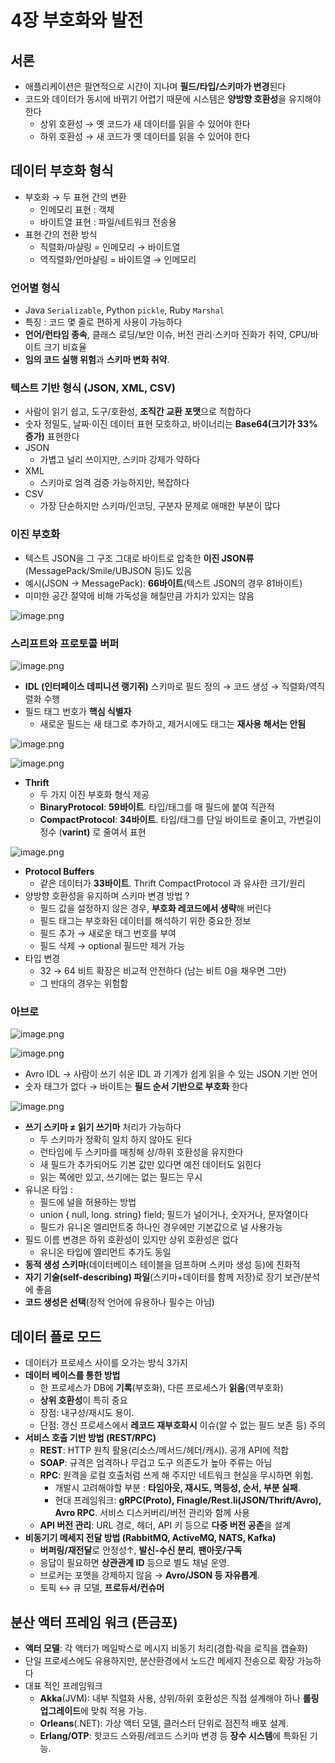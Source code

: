 # 4장 부호화와 발전

## 서론

- 애플리케이션은 필연적으로 시간이 지나며 **필드/타입/스키마가 변경**된다
- 코드와 데이터가 동시에 바뀌기 어렵기 때문에 시스템은 **양방향 호환성**을 유지해야한다
    - 상위 호환성 → 옛 코드가 새 데이터를 읽을 수 있어야 한다
    - 하위 호환성 → 새 코드가 옛 데이터를 읽을 수 있어야 한다

## 데이터 부호화 형식

- 부호화 → 두 표현 간의 변환
    - 인메모리 표현 : 객체
    - 바이트열 표현 : 파일/네트워크 전송용
- 표현 간의 전환 방식
    - 직렬화/마샬링 = 인메모리 → 바이트열
    - 역직렬화/언마샬링 = 바이트열 → 인메모리

### 언어별 형식

- Java `Serializable`, Python `pickle`, Ruby `Marshal`
- 특징 : 코드 몇 줄로 편하게 사용이 가능하다
- **언어/런타임 종속**, 클래스 로딩/보안 이슈, 버전 관리·스키마 진화가 취약, CPU/바이트 크기 비효율
- **임의 코드 실행 위험**과 **스키마 변화 취약**.

### 텍스트 기반 형식 (JSON, XML, CSV)

- 사람이 읽기 쉽고, 도구/호환성, **조직간 교환 포맷**으로 적합하다
- 숫자 정밀도, 날짜·이진 데이터 표현 모호하고, 바이너리는  **Base64(크기가 33% 증가)** 표현한다
- JSON
    - 가볍고 널리 쓰이지만, 스키마 강제가 약하다
- XML
    - 스키마로 엄격 검증 가능하지만, 복잡하다
- CSV
    - 가장 단순하지만 스키마/인코딩, 구분자 문제로 애매한 부분이 많다

### 이진 부호화

- 텍스트 JSON을 그 구조 그대로 바이트로 압축한 **이진 JSON류**(MessagePack/Smile/UBJSON 등)도 있음
- 예시(JSON → MessagePack): **66바이트**(텍스트 JSON의 경우 81바이트)
- 미미한 공간 절약에 비해 가독성을 해칠만큼 가치가 있지는 않음

![image.png](image.png)

### 스리프트와 프로토콜 버퍼

![image.png](image%201.png)

- **IDL (인터페이스 데피니션 랭기쥐)** 스키마로 필드 정의 → 코드 생성 →  직렬화/역직렬화 수행
- 필드 태그 번호가 **핵심 식별자**
    - 새로운 필드는 새 태그로 추가하고, 제거시에도 태그는 **재사용 해서는 안됨**

![image.png](image%202.png)

![image.png](image%203.png)

- **Thrift**
    - 두 가지 이진 부호화 형식 제공
    - **BinaryProtocol**: **59바이트**. 타입/태그를 매 필드에 붙여 직관적
    - **CompactProtocol**: **34바이트**. 타입/태그를 단일 바이트로 줄이고, 가변길이 정수 (**varint)** 로 줄여서 표현

![image.png](image%204.png)

- **Protocol Buffers**
    - 같은 데이터가 **33바이트**. Thrift CompactProtocol 과 유사한 크기/원리
- 양방향 호환성을 유지하며 스키마 변경 방법 ?
    - 필드 값을 설정하지 않은 경우, **부호화 레코드에서 생략**해 버린다
    - 필드 태그는 부호화된 데이터를 해석하기 위한 중요한 정보
    - 필드 추가 → 새로운 태그 번호를 부여
    - 필드 삭제 → optional 필드만 제거 가능
- 타입 변경
    - 32 → 64 비트 확장은  비교적 안전하다 (남는 비트 0을 채우면 그만)
    - 그 반대의 경우는 위험함

### 아브로

![image.png](image%205.png)

![image.png](image%206.png)

- Avro IDL → 사람이 쓰기  쉬운 IDL 과 기계가 쉽게 읽을 수 있는 JSON 기반 언어
- 숫자 태그가 없다 → 바이트는 **필드 순서 기반으로 부호화** 한다

![image.png](image%207.png)

- **쓰기 스키마 ≠ 읽기 쓰기마** 처리가 가능하다
    - 두 스키마가 정확히 일치 하지 않아도 된다
    - 런타임에 두 스키마를 매칭해 상/하위 호환성을 유지한다
    - 새 필드가 추가되어도 기본 값만 있다면 예전 데이터도 읽힌다
    - 읽는 쪽에만 있고, 쓰기에는 없는 필드는 무시
- 유니온 타입 :
    - 필드에 널을 허용하는 방법
    - union { null, long. string} field; 필드가 널이거나, 숫자거나, 문자열이다
    - 필드가 유니온 엘리먼트중 하나인 경우에만 기본값으로 널 사용가능
- 필드 이름 변경은 하위 호환성이 있지만 상위 호환성은 없다
    - 유니온 타입에 엘리먼트 추가도 동일
- **동적 생성 스키마**(데이터베이스 테이블을 덤프하며 스키마 생성 등)에 친화적
- **자기 기술(self-describing) 파일**(스키마+데이터를 함께 저장)로 장기 보관/분석에 좋음
- **코드 생성은 선택**(정적 언어에 유용하나 필수는 아님)

## 데이터 플로 모드

- 데이터가 프로세스 사이를 오가는 방식 3가지
- **데이터 베이스를 통한 방법**
    - 한 프로세스가 DB에 **기록**(부호화), 다른 프로세스가 **읽음**(역부호화)
    - **상위 호환성**이 특히 중요
    - 장점: 내구성/재시도 용이.
    - 단점: 갱신 프로세스에서 **레코드 재부호화시** 이슈(알 수 없는 필드 보존 등) 주의
- **서비스 호출 기반 방법 (REST/RPC)**
    - **REST**: HTTP 원칙 활용(리소스/메서드/헤더/캐시). 공개 API에 적합
    - **SOAP**: 규격은 엄격하나 무겁고 도구 의존도가 높아 주류는 아님
    - **RPC**: 원격을 로컬 호출처럼 쓰게 해 주지만 네트워크 현실을 무시하면 위험.
        - 개발시 고려해야할 부분 : **타임아웃, 재시도, 멱등성, 순서, 부분 실패**.
        - 현대 프레임워크: **gRPC(Proto), Finagle/Rest.li(JSON/Thrift/Avro), Avro RPC**. 서비스 디스커버리/버전 관리와 함께 사용
    - **API 버전 관리**: URL 경로, 헤더, API 키 등으로 **다중 버전 공존**을 설계
- **비동기기 메세지 전달 방법 (RabbitMQ, ActiveMQ, NATS, Kafka)**
    - **버퍼링/재전달**로 안정성↑, **발신-수신 분리**, **팬아웃/구독**
    - 응답이 필요하면 **상관관계 ID** 등으로 별도 채널 운영.
    - 브로커는 포맷을 강제하지 않음 → **Avro/JSON 등 자유롭게**.
    - 토픽 ↔ 큐 모델, **프로듀서/컨슈머**

## 분산 액터 프레임 워크 (뜬금포)

- **액터 모델**: 각 액터가 메일박스로 메시지 비동기 처리(경합·락을 로직을 캡슐화)
- 단일 프로세스에도 유용하지만, 분산환경에서 노드간 메세지 전송으로 확장 가능하다
- 대표 적인 프레임워크
    - **Akka**(JVM): 내부 직렬화 사용, 상위/하위 호환성은 직접 설계해야 하나 **롤링 업그레이드**에 맞춰 적용 가능.
    - **Orleans**(.NET): 가상 액터 모델, 클러스터 단위로 점진적 배포 설계.
    - **Erlang/OTP**: 핫코드 스와핑/레코드 스키마 변경 등 **장수 시스템**에 특화된 기능.

